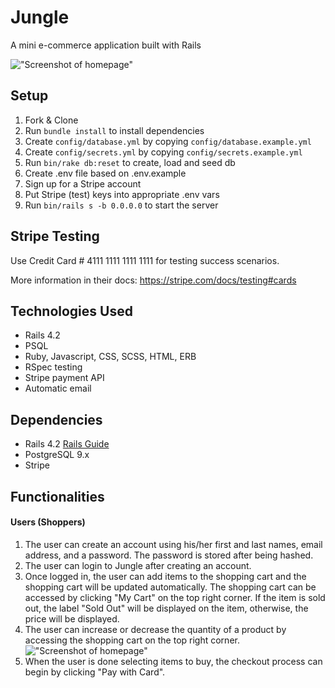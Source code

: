 # Jungle

A mini e-commerce application built with Rails

!["Screenshot of homepage"](https://github.com/liujohnson118/jungle-rails/blob/master/docs/homepage.png)

## Setup

1. Fork & Clone
2. Run `bundle install` to install dependencies
3. Create `config/database.yml` by copying `config/database.example.yml`
4. Create `config/secrets.yml` by copying `config/secrets.example.yml`
5. Run `bin/rake db:reset` to create, load and seed db
6. Create .env file based on .env.example
7. Sign up for a Stripe account
8. Put Stripe (test) keys into appropriate .env vars
9. Run `bin/rails s -b 0.0.0.0` to start the server

## Stripe Testing

Use Credit Card # 4111 1111 1111 1111 for testing success scenarios.

More information in their docs: <https://stripe.com/docs/testing#cards>

## Technologies Used
* Rails 4.2
* PSQL
* Ruby, Javascript, CSS, SCSS, HTML, ERB
* RSpec testing
* Stripe payment API
* Automatic email

## Dependencies

* Rails 4.2 [Rails Guide](http://guides.rubyonrails.org/v4.2/)
* PostgreSQL 9.x
* Stripe

## Functionalities

#### Users (Shoppers)
1. The user can create an account using his/her first and last names, email address, and a password. The password is stored after being hashed.
2. The user can login to Jungle after creating an account.
3. Once logged in, the user can add items to the shopping cart and the shopping cart will be updated automatically. The shopping cart can be accessed by clicking "My Cart" on the top right corner. If the item is sold out, the label "Sold Out" will be displayed on the item, otherwise, the price will be displayed.
4. The user can increase or decrease the quantity of a product by accessing the shopping cart on the top right corner.
!["Screenshot of homepage"](https://github.com/liujohnson118/jungle-rails/blob/master/docs/cart.png)
5. When the user is done selecting items to buy, the checkout process can begin by clicking "Pay with Card".